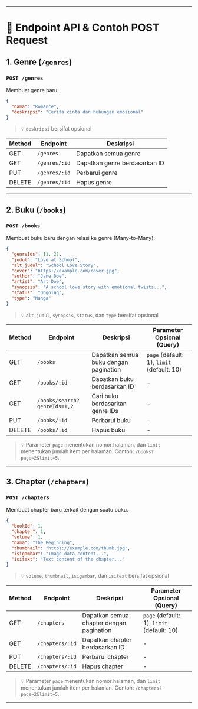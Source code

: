 
---

# 📡 Endpoint API & Contoh POST Request

## 1. Genre (`/genres`)
### `POST /genres`
Membuat genre baru.

```json
{
  "nama": "Romance",
  "deskripsi": "Cerita cinta dan hubungan emosional"
}
```

> 💡 `deskripsi` bersifat opsional

| Method | Endpoint       | Deskripsi                     |
|--------|----------------|-------------------------------|
| GET    | `/genres`      | Dapatkan semua genre          |
| GET    | `/genres/:id`  | Dapatkan genre berdasarkan ID |
| PUT    | `/genres/:id`  | Perbarui genre                |
| DELETE | `/genres/:id`  | Hapus genre                   |

---

## 2. Buku (`/books`)
### `POST /books`
Membuat buku baru dengan relasi ke genre (Many-to-Many).

```json
{
  "genreIds": [1, 2],
  "judul": "Love at School",
  "alt_judul": "School Love Story",
  "cover": "https://example.com/cover.jpg",
  "author": "Jane Doe",
  "artist": "Art Doe",
  "synopsis": "A school love story with emotional twists...",
  "status": "Ongoing",
  "type": "Manga"
}
```

> 💡 `alt_judul`, `synopsis`, `status`, dan `type` bersifat opsional

| Method | Endpoint              | Deskripsi                              | Parameter Opsional (Query)       |
|--------|-----------------------|----------------------------------------|----------------------------------|
| GET    | `/books`              | Dapatkan semua buku dengan pagination  | `page` (default: 1), `limit` (default: 10) |
| GET    | `/books/:id`          | Dapatkan buku berdasarkan ID           | -                                |
| GET    | `/books/search?genreIds=1,2` | Cari buku berdasarkan genre IDs | -                                |
| PUT    | `/books/:id`          | Perbarui buku                          | -                                |
| DELETE | `/books/:id`          | Hapus buku                             | -                                |

> 💡 Parameter `page` menentukan nomor halaman, dan `limit` menentukan jumlah item per halaman. Contoh: `/books?page=2&limit=5`.

---

## 3. Chapter (`/chapters`)
### `POST /chapters`
Membuat chapter baru terkait dengan suatu buku.

```json
{
  "bookId": 1,
  "chapter": 1,
  "volume": 1,
  "nama": "The Beginning",
  "thumbnail": "https://example.com/thumb.jpg",
  "isigambar": "Image data content...",
  "isitext": "Text content of the chapter..."
}
```

> 💡 `volume`, `thumbnail`, `isigambar`, dan `isitext` bersifat opsional

| Method | Endpoint               | Deskripsi                        | Parameter Opsional (Query)       |
|--------|------------------------|----------------------------------|----------------------------------|
| GET    | `/chapters`            | Dapatkan semua chapter dengan pagination | `page` (default: 1), `limit` (default: 10) |
| GET    | `/chapters/:id`        | Dapatkan chapter berdasarkan ID  | -                                |
| PUT    | `/chapters/:id`        | Perbarui chapter                 | -                                |
| DELETE | `/chapters/:id`        | Hapus chapter                    | -                                |

> 💡 Parameter `page` menentukan nomor halaman, dan `limit` menentukan jumlah item per halaman. Contoh: `/chapters?page=2&limit=5`.

---
